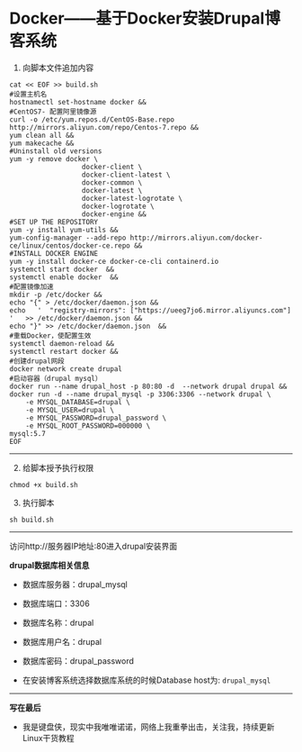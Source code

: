 # Docker——基于Docker安装Drupal博客系统

1. 向脚本文件追加内容
```
cat << EOF >> build.sh
#设置主机名
hostnamectl set-hostname docker &&
#CentOS7- 配置阿里镜像源
curl -o /etc/yum.repos.d/CentOS-Base.repo http://mirrors.aliyun.com/repo/Centos-7.repo &&
yum clean all &&
yum makecache &&
#Uninstall old versions
yum -y remove docker \
                  docker-client \
                  docker-client-latest \
                  docker-common \
                  docker-latest \
                  docker-latest-logrotate \
                  docker-logrotate \
                  docker-engine &&
#SET UP THE REPOSITORY
yum -y install yum-utils &&
yum-config-manager --add-repo http://mirrors.aliyun.com/docker-ce/linux/centos/docker-ce.repo &&
#INSTALL DOCKER ENGINE
yum -y install docker-ce docker-ce-cli containerd.io
systemctl start docker  && 
systemctl enable docker  &&
#配置镜像加速
mkdir -p /etc/docker &&
echo "{" > /etc/docker/daemon.json &&
echo   '  "registry-mirrors": ["https://ueeg7jo6.mirror.aliyuncs.com"]  '   >> /etc/docker/daemon.json &&
echo "}" >> /etc/docker/daemon.json  &&
#重载Docker，使配置生效
systemctl daemon-reload &&
systemctl restart docker &&
#创建drupal网段
docker network create drupal
#启动容器（drupal mysql）
docker run --name drupal_host -p 80:80 -d  --network drupal drupal &&
docker run -d --name drupal_mysql -p 3306:3306 --network drupal \
    -e MYSQL_DATABASE=drupal \
    -e MYSQL_USER=drupal \
    -e MYSQL_PASSWORD=drupal_password \
    -e MYSQL_ROOT_PASSWORD=000000 \
mysql:5.7 
EOF
```
---

2. 给脚本授予执行权限
```
chmod +x build.sh
```
3. 执行脚本
```
sh build.sh 
```
-----
访问http://服务器IP地址:80进入drupal安装界面

**drupal数据库相关信息**

* 数据库服务器：drupal_mysql

* 数据库端口：3306

* 数据库名称：drupal

* 数据库用户名：drupal

* 数据库密码：drupal_password

* 在安装博客系统选择数据库系统的时候Database host为: `drupal_mysql` 
----
**写在最后**

* 我是键盘侠，现实中我唯唯诺诺，网络上我重拳出击，关注我，持续更新Linux干货教程
